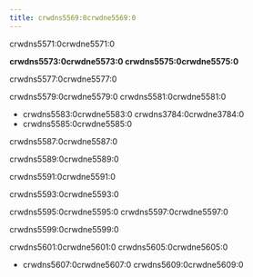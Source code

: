 ```yaml
---
title: crwdns5569:0crwdne5569:0
---
```


crwdns5571:0crwdne5571:0

**crwdns5573:0crwdne5573:0 crwdns5575:0crwdne5575:0**

crwdns5577:0crwdne5577:0

crwdns5579:0crwdne5579:0 crwdns5581:0crwdne5581:0

- crwdns5583:0crwdne5583:0 crwdns3784:0crwdne3784:0
- crwdns5585:0crwdne5585:0

crwdns5587:0crwdne5587:0

crwdns5589:0crwdne5589:0

crwdns5591:0crwdne5591:0

crwdns5593:0crwdne5593:0

crwdns5595:0crwdne5595:0 crwdns5597:0crwdne5597:0

crwdns5599:0crwdne5599:0

crwdns5601:0crwdne5601:0 crwdns5605:0crwdne5605:0
- crwdns5607:0crwdne5607:0 crwdns5609:0crwdne5609:0
